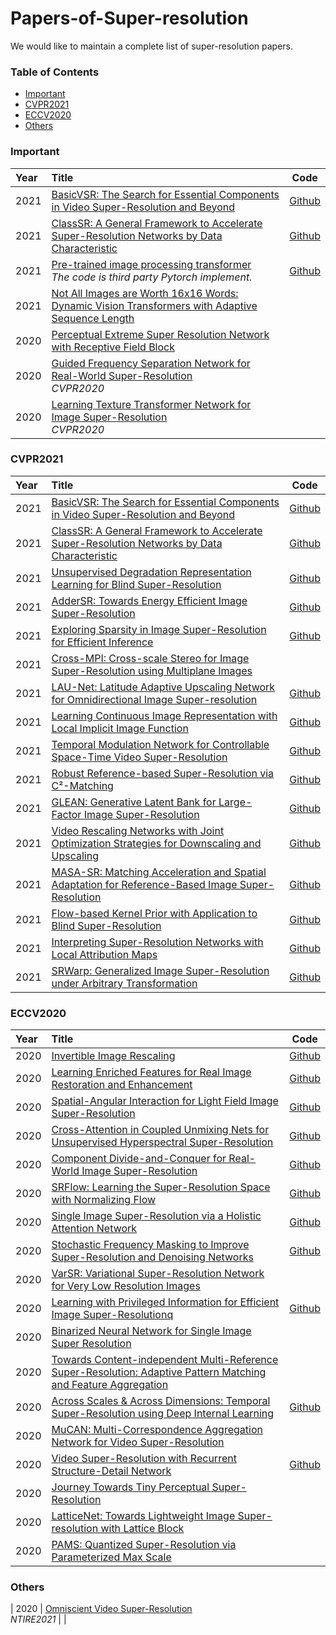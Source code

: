 # Papers-of-Super-resolution

We would like to maintain a complete list of super-resolution papers.

### Table of Contents
- [Important](#Important)
- [CVPR2021](#CVPR2021) 
- [ECCV2020](#ECCV2020)
- [Others](#Others)
 
### Important
|Year |  Title  |  Code   |
|:--------|:--------|:--------:|
| 2021 | [BasicVSR: The Search for Essential Components in Video Super-Resolution and Beyond](https://arxiv.org/abs/2012.02181)  | [Github](https://github.com/ckkelvinchan/BasicVSR-IconVSR)  |
| 2021 | [ClassSR: A General Framework to Accelerate Super-Resolution Networks by Data Characteristic](https://arxiv.org/abs/2103.04039)  | [Github](https://github.com/Xiangtaokong/ClassSR)  |
| 2021 | [Pre-trained image processing transformer](https://arxiv.org/pdf/2012.00364.pdf) <br>*The code is third party Pytorch implement.*  | [Github](https://github.com/perseveranceLX/ImageProcessingTransformer)  |
| 2021 | [Not All Images are Worth 16x16 Words: Dynamic Vision Transformers with Adaptive Sequence Length](https://arxiv.org/pdf/2105.15075.pdf)  |   |
| 2020 | [Perceptual Extreme Super Resolution Network with Receptive Field Block](https://arxiv.org/abs/2005.12597)  |  |
| 2020 | [Guided Frequency Separation Network for Real-World Super-Resolution](https://openaccess.thecvf.com/content_CVPRW_2020/papers/w31/Zhou_Guided_Frequency_Separation_Network_for_Real-World_Super-Resolution_CVPRW_2020_paper.pdf) <br>*CVPR2020* |  |
| 2020 | [Learning Texture Transformer Network for Image Super-Resolution](https://openaccess.thecvf.com/content_CVPR_2020/papers/Yang_Learning_Texture_Transformer_Network_for_Image_Super-Resolution_CVPR_2020_paper.pdf) <br>*CVPR2020* |  |

### CVPR2021

|Year |  Title  |  Code   |
|:--------|:--------|:--------:|
| 2021 | [BasicVSR: The Search for Essential Components in Video Super-Resolution and Beyond](https://arxiv.org/abs/2012.02181)  | [Github](https://github.com/ckkelvinchan/BasicVSR-IconVSR)  |
| 2021 | [ClassSR: A General Framework to Accelerate Super-Resolution Networks by Data Characteristic](https://arxiv.org/abs/2103.04039)  | [Github](https://github.com/Xiangtaokong/ClassSR)  |
| 2021 | [Unsupervised Degradation Representation Learning for Blind Super-Resolution](https://arxiv.org/abs/2104.00416)  | [Github](https://github.com/LongguangWang/DASR)  |
| 2021 | [AdderSR: Towards Energy Efficient Image Super-Resolution](https://arxiv.org/abs/2009.08891)  | [Github](https://github.com/huawei-noah/AdderNet)  |
| 2021 | [Exploring Sparsity in Image Super-Resolution for Efficient Inference](https://arxiv.org/abs/2006.09603)  | [Github](https://github.com/LongguangWang/SMSR)  |
| 2021 | [Cross-MPI: Cross-scale Stereo for Image Super-Resolution using Multiplane Images](https://arxiv.org/abs/2011.14631)  |  |
| 2021 | [LAU-Net: Latitude Adaptive Upscaling Network for Omnidirectional Image Super-resolution]()  | [Github](https://github.com/wangh-allen/LAU-Net) |
| 2021 | [Learning Continuous Image Representation with Local Implicit Image Function](https://arxiv.org/abs/2012.09161)  | [Github](https://github.com/yinboc/liif)  |
| 2021 | [Temporal Modulation Network for Controllable Space-Time Video Super-Resolution](https://arxiv.org/abs/2104.10642)  | [Github](https://github.com/CS-GangXu/TMNet)  |
| 2021 | [Robust Reference-based Super-Resolution via C²-Matching](https://arxiv.org/pdf/2106.01863.pdf)  | [Github](https://github.com/yumingj/C2-Matching)  |
| 2021 | [GLEAN: Generative Latent Bank for Large-Factor Image Super-Resolution](https://ckkelvinchan.github.io/papers/glean.pdf)  | [Github](https://github.com/ckkelvinchan/GLEAN)  |
| 2021 | [Video Rescaling Networks with Joint Optimization Strategies for Downscaling and Upscaling](https://arxiv.org/abs/2103.14858)  | [Github](https://github.com/ding3820/MIMO-VRN)  |
| 2021 | [MASA-SR: Matching Acceleration and Spatial Adaptation for Reference-Based Image Super-Resolution](https://jiaya.me/papers/masasr_cvpr21.pdf)  | [Github](https://github.com/Jia-Research-Lab/MASA-SR)  |
| 2021 | [Flow-based Kernel Prior with Application to Blind Super-Resolution](https://arxiv.org/pdf/2103.15977.pdf)  | [Github](https://github.com/JingyunLiang/FKP)  |
| 2021 | [Interpreting Super-Resolution Networks with Local Attribution Maps](https://arxiv.org/abs/2011.11036v1)  | [Github](https://x-lowlevel-vision.github.io/lam.html)  |
| 2021 | [SRWarp: Generalized Image Super-Resolution under Arbitrary Transformation](https://arxiv.org/abs/2104.10325)  | [Github](https://github.com/sanghyun-son/srwarp)  |

### ECCV2020
|Year |  Title  |  Code   |
|:--------|:--------|:--------:|
| 2020 | [Invertible Image Rescaling](https://arxiv.org/abs/2005.05650)  | [Github](https://github.com/pkuxmq/Invertible-Image-Rescaling)  |
| 2020 | [Learning Enriched Features for Real Image Restoration and Enhancement](https://arxiv.org/abs/2003.06792)  | [Github](https://github.com/swz30/MIRNet)  |
| 2020 | [Spatial-Angular Interaction for Light Field Image Super-Resolution](https://arxiv.org/pdf/1912.07849.pdf)  | [Github](https://github.com/YingqianWang/LF-InterNet)  |
| 2020 | [Cross-Attention in Coupled Unmixing Nets for Unsupervised Hyperspectral Super-Resolution](https://arxiv.org/pdf/2007.05230.pdf)  | [Github](https://github.com/danfenghong/ECCV2020_CUCaNet)  |
| 2020 | [Component Divide-and-Conquer for Real-World Image Super-Resolution](https://arxiv.org/abs/2008.01928)  | [Github](https://github.com/xiezw5/Component-Divide-and-Conquer-for-Real-World-Image-Super-Resolution)  |
| 2020 | [SRFlow: Learning the Super-Resolution Space with Normalizing Flow](https://arxiv.org/abs/2006.14200?context=eess)  | [Github](https://github.com/andreas128/SRFlow)  |
| 2020 | [Single Image Super-Resolution via a Holistic Attention Network](https://arxiv.org/abs/2008.08767)  | [Github](https://github.com/wwlCape/HAN)  |
| 2020 | [Stochastic Frequency Masking to Improve Super-Resolution and Denoising Networks](https://arxiv.org/abs/2003.07119)  | [Github](https://github.com/majedelhelou/SFM)  |
| 2020 | [VarSR: Variational Super-Resolution Network for Very Low Resolution Images](https://www.ecva.net/papers/eccv_2020/papers_ECCV/papers/123680426.pdf)  | |
| 2020 | [Learning with Privileged Information for Efficient Image Super-Resolutionq](https://arxiv.org/abs/2007.07524)  | [Github](https://github.com/cvlab-yonsei/PISR)  |
| 2020 | [Binarized Neural Network for Single Image Super Resolution](http://www.ecva.net/papers/eccv_2020/papers_ECCV/papers/123490086.pdf)  |  |
| 2020 | [Towards Content-independent Multi-Reference Super-Resolution: Adaptive Pattern Matching and Feature Aggregation](http://www.ecva.net/papers/eccv_2020/papers_ECCV/papers/123700052.pdf)  | |
| 2020 | [Across Scales & Across Dimensions: Temporal Super-Resolution using Deep Internal Learning](https://arxiv.org/abs/2003.08872)  | [Github](https://github.com/eyalnaor/DeepTemporalSR)  |
| 2020 | [MuCAN: Multi-Correspondence Aggregation Network for Video Super-Resolution](https://arxiv.org/abs/2007.11803v1)  |  |
| 2020 | [Video Super-Resolution with Recurrent Structure-Detail Network](https://arxiv.org/abs/2008.00455)  | [Github](https://github.com/junpan19/RSDN)  |
| 2020 | [Journey Towards Tiny Perceptual Super-Resolution]( https://arxiv.org/abs/2007.04356)  |  |
| 2020 | [LatticeNet: Towards Lightweight Image Super-resolution with Lattice Block](http://www.ecva.net/papers/eccv_2020/papers_ECCV/papers/123670273.pdf)  |   |
| 2020 | [PAMS: Quantized Super-Resolution via Parameterized Max Scale](https://www.ecva.net/papers/eccv_2020/papers_ECCV/papers/123700562.pdf)  | |

### Others
| 2020 | [Omniscient Video Super-Resolution](https://arxiv.org/pdf/2103.15683.pdf)  <br>*NTIRE2021*  |   |



